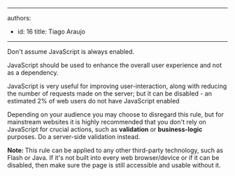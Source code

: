 

---
authors:
  - id: 16
    title: Tiago Araujo
---




<span class='intro'> <p>Don't assume JavaScript is always enabled.</p>
<p>JavaScript should be used to enhance the overall user experience and not as a dependency.</p> </span>

<p>JavaScript is very useful for improving user-interaction, along with reducing the number of requests made on the server; but it can be disabled - an estimated 2% of web users do not have JavaScript enabled</p>
<p>Depending on your audience you may choose to disregard this rule, but for mainstream websites it is highly recommended that you don't rely on JavaScript for crucial actions, such as <strong>validation</strong> or <strong>business-logic </strong> purposes. Do a server-side validation instead.</p>
<div class="greyBox">
<p><strong>Note&#58; </strong>This rule can be applied to any other third-party technology, such as Flash or Java. If it's not built into every web browser/device or if it can be disabled, then make sure the page is still accessible and usable without it.</p></div>



